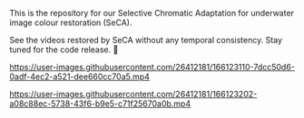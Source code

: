 This is the repository for our Selective Chromatic Adaptation for underwater image colour restoration (SeCA).

See the videos restored by SeCA without any temporal consistency. Stay tuned for the code release. :ocean:


https://user-images.githubusercontent.com/26412181/166123110-7dcc50d6-0adf-4ec2-a521-dee660cc70a5.mp4





https://user-images.githubusercontent.com/26412181/166123202-a08c88ec-5738-43f6-b9e5-c71f25670a0b.mp4


